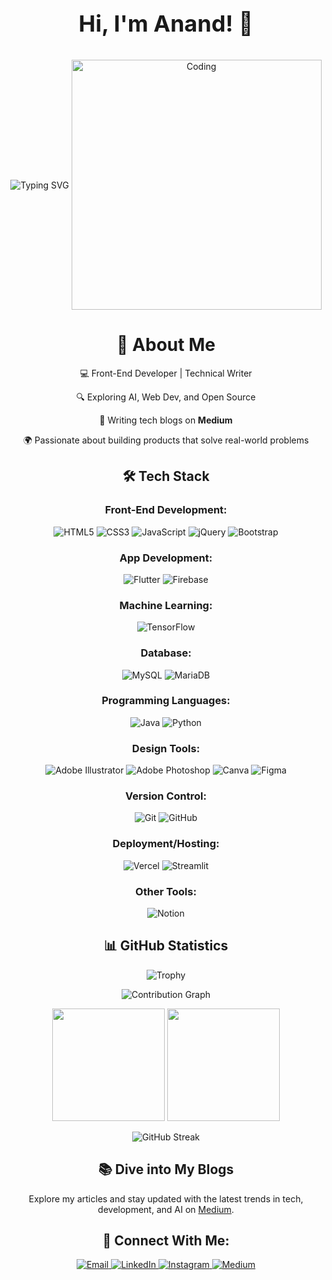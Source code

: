 <div align="center">
  <p style="font-size: 36px; font-weight: bold;">Hi, I'm Anand! 👋</p>
  <img align="center" src="https://readme-typing-svg.herokuapp.com?font=Fira+Code&weight=500&size=30&pause=1000&color=FFFFFF&center=true&vCenter=true&width=600&lines=Front-End+Developer;Tech+%26+Finance+Enthusiast" alt="Typing SVG" />
  <img align="center" alt="Coding" width="400" src="https://user-images.githubusercontent.com/74038190/229223263-cf2e4b07-2615-4f87-9c38-e37600f8381a.gif">

  <h1>🚀 About Me</h1>
  <p>💻 Front-End Developer | Technical Writer</p>
  <p>🔍 Exploring AI, Web Dev, and Open Source</p>
  <p>📖 Writing tech blogs on <strong>Medium</strong></p>
  <p>🌍 Passionate about building products that solve real-world problems</p>

  <h2>🛠️ Tech Stack</h2>

  <h3>Front-End Development:</h3>
  <p>
    <img src="https://img.shields.io/badge/html5-%23FFFFFF.svg?style=for-the-badge&logo=html5&logoColor=black" alt="HTML5"/>
    <img src="https://img.shields.io/badge/css3-%23FFFFFF.svg?style=for-the-badge&logo=css3&logoColor=black" alt="CSS3"/>
    <img src="https://img.shields.io/badge/javascript-%23FFFFFF.svg?style=for-the-badge&logo=javascript&logoColor=black" alt="JavaScript"/>
    <img src="https://img.shields.io/badge/jquery-%23FFFFFF.svg?style=for-the-badge&logo=jquery&logoColor=black" alt="jQuery"/>
    <img src="https://img.shields.io/badge/bootstrap-%23FFFFFF.svg?style=for-the-badge&logo=bootstrap&logoColor=black" alt="Bootstrap"/>
  </p>

  <h3>App Development:</h3>
  <p>
    <img src="https://img.shields.io/badge/Flutter-%23000000.svg?style=for-the-badge&logo=Flutter&logoColor=white" alt="Flutter"/>
    <img src="https://img.shields.io/badge/firebase-%23000000.svg?style=for-the-badge&logo=firebase&logoColor=white" alt="Firebase"/>
  </p>

  <h3>Machine Learning:</h3>
  <p>
    <img src="https://img.shields.io/badge/TensorFlow-%23FFFFFF.svg?style=for-the-badge&logo=TensorFlow&logoColor=black" alt="TensorFlow"/>
  </p>

  <h3>Database:</h3>
  <p>
    <img src="https://img.shields.io/badge/mysql-%23FFFFFF.svg?style=for-the-badge&logo=mysql&logoColor=black" alt="MySQL"/>
    <img src="https://img.shields.io/badge/MariaDB-%23FFFFFF.svg?style=for-the-badge&logo=mariadb&logoColor=black" alt="MariaDB"/>
  </p>

  <h3>Programming Languages:</h3>
  <p>
    <img src="https://img.shields.io/badge/java-%23FFFFFF.svg?style=for-the-badge&logo=openjdk&logoColor=black" alt="Java"/>
    <img src="https://img.shields.io/badge/python-%23FFFFFF.svg?style=for-the-badge&logo=python&logoColor=black" alt="Python"/>
  </p>

  <h3>Design Tools:</h3>
  <p>
    <img src="https://img.shields.io/badge/adobe%20illustrator-%23FFFFFF.svg?style=for-the-badge&logo=adobe%20illustrator&logoColor=black" alt="Adobe Illustrator"/>
    <img src="https://img.shields.io/badge/adobe%20photoshop-%23FFFFFF.svg?style=for-the-badge&logo=adobe%20photoshop&logoColor=black" alt="Adobe Photoshop"/>
    <img src="https://img.shields.io/badge/Canva-%23FFFFFF.svg?style=for-the-badge&logo=Canva&logoColor=black" alt="Canva"/>
    <img src="https://img.shields.io/badge/figma-%23FFFFFF.svg?style=for-the-badge&logo=figma&logoColor=black" alt="Figma"/>
  </p>

  <h3>Version Control:</h3>
  <p>
    <img src="https://img.shields.io/badge/git-%23FFFFFF.svg?style=for-the-badge&logo=git&logoColor=black" alt="Git"/>
    <img src="https://img.shields.io/badge/github-%23FFFFFF.svg?style=for-the-badge&logo=github&logoColor=black" alt="GitHub"/>
  </p>

  <h3>Deployment/Hosting:</h3>
  <p>
    <img src="https://img.shields.io/badge/vercel-%23000000.svg?style=for-the-badge&logo=vercel&logoColor=white" alt="Vercel"/>
    <img src="https://img.shields.io/badge/Streamlit-%23FFFFFF.svg?style=for-the-badge&logo=Streamlit&logoColor=black" alt="Streamlit"/>
  </p>

  <h3>Other Tools:</h3>
  <p>
    <img src="https://img.shields.io/badge/Notion-%23000000.svg?style=for-the-badge&logo=notion&logoColor=black" alt="Notion"/>
  </p>

  <h2>📊 GitHub Statistics</h2>
  
  <p align="center">
    <img src="https://github-profile-trophy.vercel.app/?username=anandsundaramoorthysa&theme=dark&no-frame=true&row=1&&margin-w=30&no-bg=true" alt="Trophy" />
  </p>

  <p align="center">
    <img src="https://github-readme-activity-graph.vercel.app/graph?username=anandsundaramoorthysa&theme=dark&hide_border=true" alt="Contribution Graph" />
  </p>

  <div align="center">
    <img height="180em" src="https://github-readme-stats.vercel.app/api?username=anandsundaramoorthysa&show_icons=true&theme=dark&include_all_commits=true&count_private=true"/>
    <img height="180em" src="https://github-readme-stats.vercel.app/api/top-langs/?username=anandsundaramoorthysa&layout=compact&langs_count=8&theme=dark"/>
  </div>

  <p align="center">
    <img src="https://github-readme-streak-stats.herokuapp.com/?user=anandsundaramoorthysa&theme=dark" alt="GitHub Streak"/>
  </p>

  <h2>📚 Dive into My Blogs</h2>
  <p>Explore my articles and stay updated with the latest trends in tech, development, and AI on <a href="https://medium.com/@anandsundaramoorthysa" target="_blank">Medium</a>.</p>

  <h2>🤝 Connect With Me:</h2>
  <p align="center">
    <a href="mailto:sanand03072005@gmail.com">
      <img src="https://img.shields.io/badge/Email-D14836?style=for-the-badge&logo=gmail&logoColor=white" alt="Email"/>
    </a>
    <a href="https://www.linkedin.com/in/anandsundaramoorthysa/">
      <img src="https://img.shields.io/badge/LinkedIn-0077B5?style=for-the-badge&logo=linkedin&logoColor=white" alt="LinkedIn"/>
    </a>
    <a href="https://www.instagram.com/anandsundaramoorthysa/">
      <img src="https://img.shields.io/badge/Instagram-DC2A46?style=for-the-badge&logo=instagram&logoColor=white" alt="Instagram"/>
    </a>
    <a href="https://medium.com/@anandsundaramoorthysa">
      <img src="https://img.shields.io/badge/Medium-000000?style=for-the-badge&logo=medium&logoColor=white" alt="Medium"/>
    </a>
  </p>
</div>
